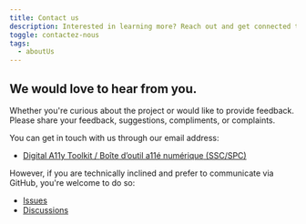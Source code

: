 ```yaml
---
title: Contact us
description: Interested in learning more? Reach out and get connected to our team.
toggle: contactez-nous
tags:
  - aboutUs
---
```


## We would love to hear from you.

Whether you're curious about the project or would like to provide feedback. Please share your feedback, suggestions, compliments, or complaints.

You can get in touch with us through our email address:

- [Digital A11y Toolkit / <span lang="fr">Boîte d’outil a11é numérique</span> (SSC/SPC)](mailto:digitala11ytoolkit-boitedoutila11enumerique@ssc-spc.gc.ca)

However, if you are technically inclined and prefer to communicate via GitHub, you're welcome to do so:

- [Issues](https://github.com/gc-da11yn/gc-da11yn.github.io/issues/)
- [Discussions](https://github.com/gc-da11yn/gc-da11yn.github.io/discussions)
